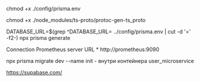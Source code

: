 chmod +x ./config/prisma.env

chmod +x ./node_modules/ts-proto/protoc-gen-ts_proto

DATABASE_URL=$(grep ^DATABASE_URL= ../config/prisma.env | cut -d '=' -f2-) npx prisma generate


Connection
Prometheus server URL *
http://prometheus:9090


npx prisma migrate dev --name init - внутри контейнера user_microservice




https://supabase.com/
